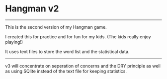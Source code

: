 # Hangman v2

------------------------------------

This is the second version of my Hangman game.

I created this for practice and for fun for my kids. (The kids really enjoy playing!)

It uses text files to store the word list and the statistical data.

------------------------------------

v3 will concentrate on seperation of concerns and the DRY principle as well as using SQlite instead of the text file for keeping statistics.
